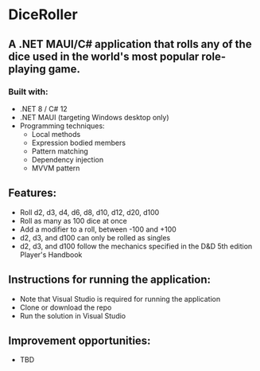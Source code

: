 # DiceRoller

## A .NET MAUI/C# application that rolls any of the dice used in the world's most popular role-playing game.

### Built with:
- .NET 8 / C# 12
- .NET MAUI (targeting Windows desktop only)
- Programming techniques:
	- Local methods
	- Expression bodied members
	- Pattern matching
	- Dependency injection
	- MVVM pattern

## Features:
- Roll d2, d3, d4, d6, d8, d10, d12, d20, d100
- Roll as many as 100 dice at once
- Add a modifier to a roll, between -100 and +100
- d2, d3, and d100 can only be rolled as singles
- d2, d3, and d100 follow the mechanics specified in the D&D 5th edition Player's Handbook

## Instructions for running the application:
- Note that Visual Studio is required for running the application
- Clone or download the repo
- Run the solution in Visual Studio

## Improvement opportunities:
- TBD
